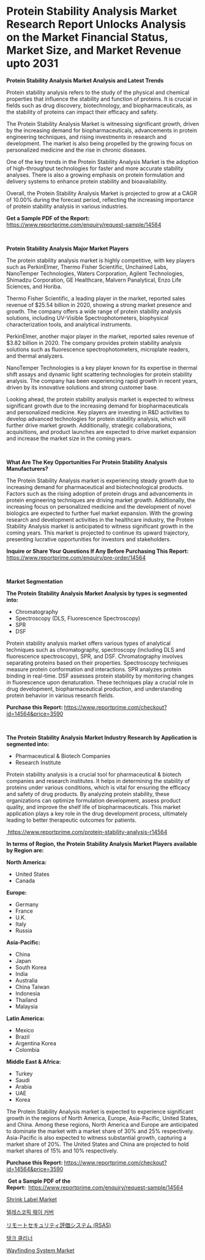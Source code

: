 <p><h1>Protein Stability Analysis Market Research Report Unlocks Analysis on the Market Financial Status, Market Size, and Market Revenue upto 2031</h1></p><p><strong>Protein Stability Analysis Market Analysis and Latest Trends</strong></p>
<p><p>Protein stability analysis refers to the study of the physical and chemical properties that influence the stability and function of proteins. It is crucial in fields such as drug discovery, biotechnology, and biopharmaceuticals, as the stability of proteins can impact their efficacy and safety.</p><p>The Protein Stability Analysis Market is witnessing significant growth, driven by the increasing demand for biopharmaceuticals, advancements in protein engineering techniques, and rising investments in research and development. The market is also being propelled by the growing focus on personalized medicine and the rise in chronic diseases.</p><p>One of the key trends in the Protein Stability Analysis Market is the adoption of high-throughput technologies for faster and more accurate stability analyses. There is also a growing emphasis on protein formulation and delivery systems to enhance protein stability and bioavailability.</p><p>Overall, the Protein Stability Analysis Market is projected to grow at a CAGR of 10.00% during the forecast period, reflecting the increasing importance of protein stability analysis in various industries.</p></p>
<p><strong>Get a Sample PDF of the Report:&nbsp;</strong> <a href="https://www.reportprime.com/enquiry/request-sample/14564">https://www.reportprime.com/enquiry/request-sample/14564</a></p>
<p>&nbsp;</p>
<p><strong>Protein Stability Analysis Major Market Players</strong></p>
<p><p>The protein stability analysis market is highly competitive, with key players such as PerkinElmer, Thermo Fisher Scientific, Unchained Labs, NanoTemper Technologies, Waters Corporation, Agilent Technologies, Shimadzu Corporation, GE Healthcare, Malvern Panalytical, Enzo Life Sciences, and Horiba.</p><p>Thermo Fisher Scientific, a leading player in the market, reported sales revenue of $25.54 billion in 2020, showing a strong market presence and growth. The company offers a wide range of protein stability analysis solutions, including UV-Visible Spectrophotometers, biophysical characterization tools, and analytical instruments.</p><p>PerkinElmer, another major player in the market, reported sales revenue of $3.82 billion in 2020. The company provides protein stability analysis solutions such as fluorescence spectrophotometers, microplate readers, and thermal analyzers.</p><p>NanoTemper Technologies is a key player known for its expertise in thermal shift assays and dynamic light scattering technologies for protein stability analysis. The company has been experiencing rapid growth in recent years, driven by its innovative solutions and strong customer base.</p><p>Looking ahead, the protein stability analysis market is expected to witness significant growth due to the increasing demand for biopharmaceuticals and personalized medicine. Key players are investing in R&D activities to develop advanced technologies for protein stability analysis, which will further drive market growth. Additionally, strategic collaborations, acquisitions, and product launches are expected to drive market expansion and increase the market size in the coming years.</p></p>
<p>&nbsp;</p>
<p><strong>What Are The Key Opportunities For Protein Stability Analysis Manufacturers?</strong></p>
<p><p>The Protein Stability Analysis market is experiencing steady growth due to increasing demand for pharmaceutical and biotechnological products. Factors such as the rising adoption of protein drugs and advancements in protein engineering techniques are driving market growth. Additionally, the increasing focus on personalized medicine and the development of novel biologics are expected to further fuel market expansion. With the growing research and development activities in the healthcare industry, the Protein Stability Analysis market is anticipated to witness significant growth in the coming years. This market is projected to continue its upward trajectory, presenting lucrative opportunities for investors and stakeholders.</p></p>
<p><strong>Inquire or Share Your Questions If Any Before Purchasing This Report:</strong> <a href="https://www.reportprime.com/enquiry/pre-order/14564">https://www.reportprime.com/enquiry/pre-order/14564</a></p>
<p>&nbsp;</p>
<p><strong>Market Segmentation</strong></p>
<p><strong>The Protein Stability Analysis Market Analysis by types is segmented into:</strong></p>
<p><ul><li>Chromatography</li><li>Spectroscopy (DLS, Fluorescence Spectroscopy)</li><li>SPR</li><li>DSF</li></ul></p>
<p><p>Protein stability analysis market offers various types of analytical techniques such as chromatography, spectroscopy (including DLS and fluorescence spectroscopy), SPR, and DSF. Chromatography involves separating proteins based on their properties. Spectroscopy techniques measure protein conformation and interactions. SPR analyzes protein binding in real-time. DSF assesses protein stability by monitoring changes in fluorescence upon denaturation. These techniques play a crucial role in drug development, biopharmaceutical production, and understanding protein behavior in various research fields.</p></p>
<p><strong>Purchase this Report:&nbsp;</strong><a href="https://www.reportprime.com/checkout?id=14564&price=3590">https://www.reportprime.com/checkout?id=14564&price=3590</a></p>
<p>&nbsp;</p>
<p><strong>The Protein Stability Analysis Market Industry Research by Application is segmented into:</strong></p>
<p><ul><li>Pharmaceutical & Biotech Companies</li><li>Research Institute</li></ul></p>
<p><p>Protein stability analysis is a crucial tool for pharmaceutical & biotech companies and research institutes. It helps in determining the stability of proteins under various conditions, which is vital for ensuring the efficacy and safety of drug products. By analyzing protein stability, these organizations can optimize formulation development, assess product quality, and improve the shelf life of biopharmaceuticals. This market application plays a key role in the drug development process, ultimately leading to better therapeutic outcomes for patients.</p></p>
<p><a href="https://www.reportprime.com/protein-stability-analysis-r14564">&nbsp;https://www.reportprime.com/protein-stability-analysis-r14564</a></p>
<p><strong>In terms of Region, the Protein Stability Analysis Market Players available by Region are:</strong></p>
<p>
    <p> <strong> North America: </strong>
        <ul>
            <li>United States</li>
            <li>Canada</li>
        </ul>
        </p> 
    <p> <strong> Europe: </strong>
        <ul>
            <li>Germany</li>
            <li>France</li>
            <li>U.K.</li>
            <li>Italy</li>
            <li>Russia</li>
        </ul>
        </p> 
    <p> <strong> Asia-Pacific: </strong>
        <ul>
            <li>China</li>
            <li>Japan</li>
            <li>South Korea</li>
            <li>India</li>
            <li>Australia</li>
            <li>China Taiwan</li>
            <li>Indonesia</li>
            <li>Thailand</li>
            <li>Malaysia</li>
        </ul>
        </p> 
    <p> <strong> Latin America: </strong>
        <ul>
            <li>Mexico</li>
            <li>Brazil</li>
            <li>Argentina Korea</li>
            <li>Colombia</li>
        </ul>
        </p> 
    <p> <strong> Middle East & Africa: </strong>
        <ul>
            <li>Turkey</li>
            <li>Saudi</li>
            <li>Arabia</li>
            <li>UAE</li>
            <li>Korea</li>
        </ul>
    </p>
    </p>
<p><p>The Protein Stability Analysis market is expected to experience significant growth in the regions of North America, Europe, Asia-Pacific, United States, and China. Among these regions, North America and Europe are anticipated to dominate the market with a market share of 30% and 25% respectively. Asia-Pacific is also expected to witness substantial growth, capturing a market share of 20%. The United States and China are projected to hold market shares of 15% and 10% respectively.</p></p>
<p><strong>Purchase this Report: </strong><a href="https://www.reportprime.com/checkout?id=14564&price=3590">https://www.reportprime.com/checkout?id=14564&price=3590</a></p>
<p>&nbsp;<strong>Get a Sample PDF of the Report:&nbsp;&nbsp;</strong><a href="https://www.reportprime.com/enquiry/request-sample/14564">https://www.reportprime.com/enquiry/request-sample/14564</a></p>
<p><strong></strong></p>
<p><p><a href="https://github.com/yemakinde/Market-Research-Report-List-2/blob/main/shrink-label-market.md">Shrink Label Market</a></p><p><a href="https://github.com/RickyMetzDVM/Market-Research-Report-List-1/blob/main/312286375475.md">텔레스코픽 웨이 커버</a></p><p><a href="https://github.com/MacyOrn/Market-Research-Report-List-1/blob/main/796323480995.md">リモートセキュリティ評価システム (RSAS)</a></p><p><a href="https://github.com/TitusBoyer1/Market-Research-Report-List-1/blob/main/317994175474.md">탱크 클리너</a></p><p><a href="https://github.com/Alonsoolds3wq1d81czn8rbol/Market-Research-Report-List-2/blob/main/wayfinding-system-market.md">Wayfinding System Market</a></p></p>